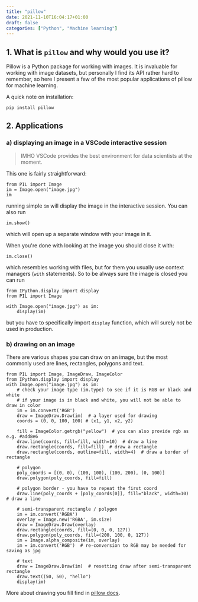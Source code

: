 ```yaml
---
title: "pillow"
date: 2021-11-10T16:04:17+01:00
draft: false
categories: ["Python", "Machine learning"]
---
```


## 1. What is `pillow` and why would you use it?

Pillow is a Python package for working with images. It is invaluable for working with image datasets, but personally I find its API rather hard to remember, so here I present a few of the most popular applications of pillow for machine learning.

A quick note on installation:

```{bash}
pip install pillow
```

## 2. Applications

### a) displaying an image in a VSCode interactive session 

>IMHO VSCode provides the best environment for data scientists at the moment.

This one is fairly straightforward:

```{python}
from PIL import Image
im = Image.open("image.jpg")
im
```

running simple `im` will display the image in the interactive session.
You can also run

```{python}
im.show()
```
which will open up a separate window with your image in it.

When you're done with looking at the image you should close it with:
```{python}
im.close()
```

which resembles working with files, but for them you usually use context managers (`with` statements). So to be always sure the image is closed you can run
```{python}
from IPython.display import display
from PIL import Image

with Image.open("image.jpg") as im:
    display(im)
```
but you have to specifically import `display` function, which will surely not be used in production.

### b) drawing on an image

There are various shapes you can draw on an image, but the most commonly used are lines, rectangles, polygons and text.

```{python}
from PIL import Image, ImageDraw, ImageColor
from IPython.display import display
with Image.open("image.jpg") as im:
    # check your image type (im.type) to see if it is RGB or black and white
    # if your image is in black and white, you will not be able to draw in color
    im = im.convert('RGB')  
    draw = ImageDraw.Draw(im)  # a layer used for drawing
    coords = (0, 0, 100, 100) # (x1, y1, x2, y2)

    fill = ImageColor.getrgb("yellow")  # you can also provide rgb as e.g. #add8e6
    draw.line(coords, fill=fill, width=10)  # draw a line
    draw.rectangle(coords, fill=fill)  # draw a rectangle
    draw.rectangle(coords, outline=fill, width=4)  # draw a border of rectangle

    # polygon
    poly_coords = [(0, 0), (100, 100), (100, 200), (0, 100)]
    draw.polygon(poly_coords, fill=fill)

    # polygon border - you have to repeat the first coord
    draw.line(poly_coords + [poly_coords[0]], fill="black", width=10)  # draw a line

    # semi-transparent rectangle / polygon
    im = im.convert('RGBA')  
    overlay = Image.new('RGBA', im.size)
    draw = ImageDraw.Draw(overlay)
    draw.rectangle(coords, fill=(0, 0, 0, 127))
    draw.polygon(poly_coords, fill=(200, 100, 0, 127))
    im = Image.alpha_composite(im, overlay)
    im = im.convert('RGB')  # re-conversion to RGB may be needed for saving as jpg

    # text
    draw = ImageDraw.Draw(im)  # resetting draw after semi-transparent rectangle
    draw.text((50, 50), "hello")
    display(im)

```

More about drawing you fill find in [pillow docs](https://pillow.readthedocs.io/en/stable/reference/ImageDraw.html).